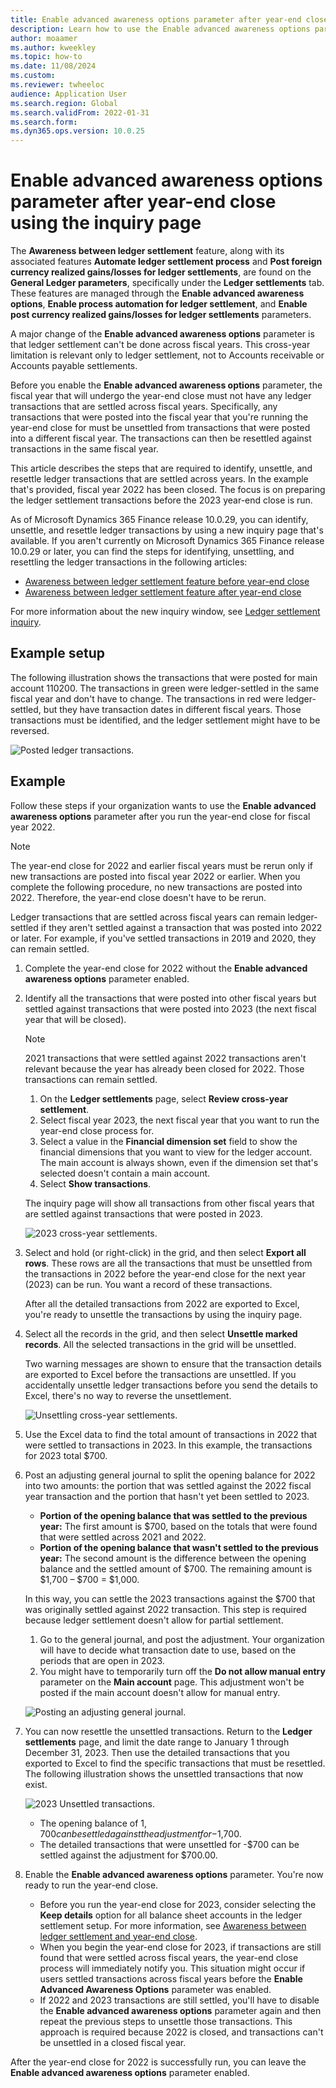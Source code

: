 ```yaml
---
title: Enable advanced awareness options parameter after year-end close using the inquiry page
description: Learn how to use the Enable advanced awareness options parameter by using the new inquiry page after the General ledger year-end close is run.
author: moaamer
ms.author: kweekley
ms.topic: how-to
ms.date: 11/08/2024
ms.custom:
ms.reviewer: twheeloc
audience: Application User
ms.search.region: Global
ms.search.validFrom: 2022-01-31
ms.search.form:
ms.dyn365.ops.version: 10.0.25
---
```


# Enable advanced awareness options parameter after year-end close using the inquiry page

The **Awareness between ledger settlement** feature, along with its associated features **Automate ledger settlement process** and **Post foreign currency realized gains/losses for ledger settlements**, are found on the **General Ledger parameters**, specifically under the **Ledger settlements** tab. These features are managed through the **Enable advanced awareness options**, **Enable process automation for ledger settlement**, and **Enable post currency realized gains/losses for ledger settlements** parameters.

A major change of the **Enable advanced awareness options** parameter is that ledger settlement can't be done across fiscal years. This cross-year limitation is relevant only to ledger settlement, not to Accounts receivable or Accounts payable settlements.

Before you enable the **Enable advanced awareness options** parameter, the fiscal year that will undergo the year-end close must not have any ledger transactions that are settled across fiscal years. Specifically, any transactions that were posted into the fiscal year that you're running the year-end close for must be unsettled from transactions that were posted into a different fiscal year. The transactions can then be resettled against transactions in the same fiscal year.

This article describes the steps that are required to identify, unsettle, and resettle ledger transactions that are settled across years. In the example that's provided, fiscal year 2022 has been closed. The focus is on preparing the ledger settlement transactions before the 2023 year-end close is run.

As of Microsoft Dynamics 365 Finance release 10.0.29, you can identify, unsettle, and resettle ledger transactions by using a new inquiry page that's available. If you aren't currently on Microsoft Dynamics 365 Finance release 10.0.29 or later, you can find the steps for identifying, unsettling, and resettling the ledger transactions in the following articles:

- [Awareness between ledger settlement feature before year-end close](ledger-settle-yec.md)
- [Awareness between ledger settlement feature after year-end close](ledger-settle-yec-after.md)

For more information about the new inquiry window, see [Ledger settlement inquiry](ledger-settlement-inquiry.md). 

## Example setup

The following illustration shows the transactions that were posted for main account 110200. The transactions in green were ledger-settled in the same fiscal year and don't have to change. The transactions in red were ledger-settled, but they have transaction dates in different fiscal years. Those transactions must be identified, and the ledger settlement might have to be reversed.

![Posted ledger transactions.](./media/excel.png)

## Example

Follow these steps if your organization wants to use the **Enable advanced awareness options** parameter after you run the year-end close for fiscal year 2022.

> [!NOTE]
> The year-end close for 2022 and earlier fiscal years must be rerun only if new transactions are posted into fiscal year 2022 or earlier. When you complete the following procedure, no new transactions are posted into 2022. Therefore, the year-end close doesn't have to be rerun.
>
> Ledger transactions that are settled across fiscal years can remain ledger-settled if they aren't settled against a transaction that was posted into 2022 or later. For example, if you've settled transactions in 2019 and 2020, they can remain settled.

1. Complete the year-end close for 2022 without the **Enable advanced awareness options** parameter enabled.
2. Identify all the transactions that were posted into other fiscal years but settled against transactions that were posted into 2023 (the next fiscal year that will be closed).

    > [!NOTE]
    > 2021 transactions that were settled against 2022 transactions aren't relevant because the year has already been closed for 2022. Those transactions can remain settled.

    1. On the **Ledger settlements** page, select **Review cross-year settlement**.
    2. Select fiscal year 2023, the next fiscal year that you want to run the year-end close process for.
    3. Select a value in the **Financial dimension set** field to show the financial dimensions that you want to view for the ledger account. The main account is always shown, even if the dimension set that's selected doesn't contain a main account.
    4. Select **Show transactions**.

    The inquiry page will show all transactions from other fiscal years that are settled against transactions that were posted in 2023.

    ![2023 cross-year settlements.](./media/2023-cross-settlement.png)

3. Select and hold (or right-click) in the grid, and then select **Export all rows**. These rows are all the transactions that must be unsettled from the transactions in 2022 before the year-end close for the next year (2023) can be run. You want a record of these transactions.

    After all the detailed transactions from 2022 are exported to Excel, you're ready to unsettle the transactions by using the inquiry page.

4. Select all the records in the grid, and then select **Unsettle marked records**. All the selected transactions in the grid will be unsettled.

    Two warning messages are shown to ensure that the transaction details are exported to Excel before the transactions are unsettled. If you accidentally unsettle ledger transactions before you send the details to Excel, there's no way to reverse the unsettlement.

    ![Unsettling cross-year settlements.](./media/revert-settlement.png)

5. Use the Excel data to find the total amount of transactions in 2022 that were settled to transactions in 2023. In this example, the transactions for 2023 total $700.
6. Post an adjusting general journal to split the opening balance for 2022 into two amounts: the portion that was settled against the 2022 fiscal year transaction and the portion that hasn't yet been settled to 2023.

    - **Portion of the opening balance that was settled to the previous year:** The first amount is $700, based on the totals that were found that were settled across 2021 and 2022.
    - **Portion of the opening balance that wasn't settled to the previous year:** The second amount is the difference between the opening balance and the settled amount of $700. The remaining amount is $1,700 – $700 = $1,000.

    In this way, you can settle the 2023 transactions against the $700 that was originally settled against 2022 transaction. This step is required because ledger settlement doesn't allow for partial settlement.

    1. Go to the general journal, and post the adjustment. Your organization will have to decide what transaction date to use, based on the periods that are open in 2023.
    2. You might have to temporarily turn off the **Do not allow manual entry** parameter on the **Main account** page. This adjustment won't be posted if the main account doesn't allow for manual entry.

    ![Posting an adjusting general journal.](./media/no-manual4.png)

7. You can now resettle the unsettled transactions. Return to the **Ledger settlements** page, and limit the date range to January 1 through December 31, 2023. Then use the detailed transactions that you exported to Excel to find the specific transactions that must be resettled. The following illustration shows the unsettled transactions that now exist.

    ![2023 Unsettled transactions.](./media/2023-unsettled5.png)

    - The opening balance of $1,700 can be settled against the adjustment for -$1,700.
    - The detailed transactions that were unsettled for -$700 can be settled against the adjustment for $700.00.

8. Enable the **Enable advanced awareness options** parameter. You're now ready to run the year-end close.

    - Before you run the year-end close for 2023, consider selecting the **Keep details** option for all balance sheet accounts in the ledger settlement setup. For more information, see [Awareness between ledger settlement and year-end close](awareness-between-ledger-settlement-year-end-close.md).
    - When you begin the year-end close for 2023, if transactions are still found that were settled across fiscal years, the year-end close process will immediately notify you. This situation might occur if users settled transactions across fiscal years before the **Enable Advanced Awareness Options** parameter was enabled.
    - If 2022 and 2023 transactions are still settled, you'll have to disable the **Enable advanced awareness options** parameter again and then repeat the previous steps to unsettle those transactions. This approach is required because 2022 is closed, and transactions can't be unsettled in a closed fiscal year.

After the year-end close for 2022 is successfully run, you can leave the **Enable advanced awareness options** parameter enabled.
